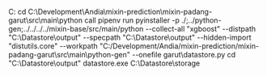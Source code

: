 <!--
Copyright (c) 2020-2023 Datamixin.

This program is free software: you can redistribute it and/or modify
it under the terms of the GNU Affero General Public License as published by
the Free Software Foundation, either version 3 of the License, or
(at your option) any later version.

This program is distributed in the hope that it will be useful,
but WITHOUT ANY WARRANTY; without even the implied warranty of
MERCHANTABILITY or FITNESS FOR A PARTICULAR PURPOSE.  See the
GNU Affero General Public License for more details.

You should have received a copy of the GNU Affero General Public License
along with this program.  If not, see <http://www.gnu.org/licenses/>.-->
C:
cd C:\Development\Andia\mixin-prediction\mixin-padang-garut\src\main\python
call pipenv run pyinstaller -p ./;../python-gen;../../../../mixin-base/src/main/python --collect-all "xgboost" --distpath "C:\Datastore\output" --specpath "C:\Datastore\output" --hidden-import "distutils.core" --workpath "C:/Development/Andia/mixin-prediction/mixin-padang-garut\src\main\python-gen" --onefile garut\datastore.py
cd "C:\Datastore\output"
datastore.exe C:\Datastore\storage

